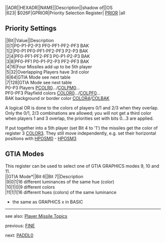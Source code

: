 ||ADR||HEXADR||NAME||Description||shadow of||OS  
|623| $026F|GPRIOR|Priority Selection Register| [PRIOR](../PRIOR/index.md) |all  
  
## Priority Settings  
||Bit||Value||Description  
|0|1|P0-P1-P2-P3 PF0-PF1-PF2-PF3 BAK  
|1|2|P0-P1 PF0-PF1-PF2-PF3 P2-P3 BAK  
|2|4|PF0-PF1-PF2-PF3 P0-P1-P2-P3 BAK  
|3|8|PF0-PF1 P0-P1-P2-P3 PF2-PF3 BAK  
|4|16|Four Missiles add up to be 5th player  
|5|32|Overlapping Players have 3rd color  
|6|64|GTIA Mode see next table  
|7|128|GTIA Mode see next table  
P0-P3 Players [PCOLR0](../PCOLR0/index.md).../[COLPM0](../COLPM0/index.md)...  
PF0-PF3 Playfield colors [COLOR0](../COLOR0/index.md).../[COLPF0](../COLPF0/index.md)...  
BAK background or border color [COLOR4](../COLOR4/index.md)/[COLBAK](../COLBAK/index.md)  
  
A logical OR is done to the colors of players 0/1 and 2/3 when they overlap. Only the 0/1, 2/3 combinations are allowed; you will not get a third color when players 1 and 3 overlap, the priorities set with bits 0…3 are applied.  
  
If put together into a 5th player (set Bit 4 to '1') the missiles get the color of register 3 [COLOR3](../COLOR3/index.md). They still move independently, e.g. set their horizontal positions with [HPOSM0](../HPOSM0/index.md) - [HPOSM3](../HPOSM3/index.md)  
  
## GTIA Modes  
This register can be used to select one of GTIA GRAPHICS modes 9, 10 and 11.  
||GTIA Mode*||Bit 6||Bit 7||Description  
|9|0|1|16 different luminances of the same hue (color)  
|10|1|0|9 different colors  
|11|1|1|16 different hues (colors) of the same luminance  
* the same as GRAPHICS x in BASIC  
---
  
see also: [Player Missile Topics](../Pm_topics/index.md)  
  
previous: [FINE](../FINE/index.md)  
  
next: [PADDL0](../PADDL0/index.md)  
